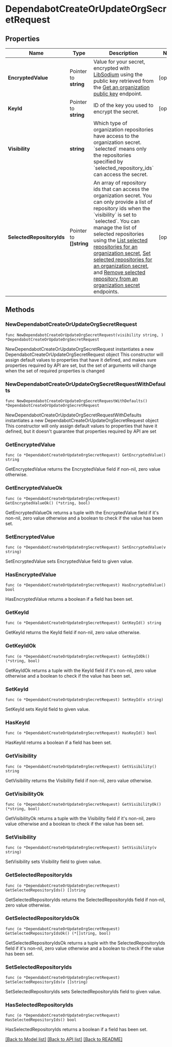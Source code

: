 # DependabotCreateOrUpdateOrgSecretRequest

## Properties

Name | Type | Description | Notes
------------ | ------------- | ------------- | -------------
**EncryptedValue** | Pointer to **string** | Value for your secret, encrypted with [LibSodium](https://libsodium.gitbook.io/doc/bindings_for_other_languages) using the public key retrieved from the [Get an organization public key](https://docs.github.com/rest/reference/dependabot#get-an-organization-public-key) endpoint. | [optional] 
**KeyId** | Pointer to **string** | ID of the key you used to encrypt the secret. | [optional] 
**Visibility** | **string** | Which type of organization repositories have access to the organization secret. &#x60;selected&#x60; means only the repositories specified by &#x60;selected_repository_ids&#x60; can access the secret. | 
**SelectedRepositoryIds** | Pointer to **[]string** | An array of repository ids that can access the organization secret. You can only provide a list of repository ids when the &#x60;visibility&#x60; is set to &#x60;selected&#x60;. You can manage the list of selected repositories using the [List selected repositories for an organization secret](https://docs.github.com/rest/reference/dependabot#list-selected-repositories-for-an-organization-secret), [Set selected repositories for an organization secret](https://docs.github.com/rest/reference/dependabot#set-selected-repositories-for-an-organization-secret), and [Remove selected repository from an organization secret](https://docs.github.com/rest/reference/dependabot#remove-selected-repository-from-an-organization-secret) endpoints. | [optional] 

## Methods

### NewDependabotCreateOrUpdateOrgSecretRequest

`func NewDependabotCreateOrUpdateOrgSecretRequest(visibility string, ) *DependabotCreateOrUpdateOrgSecretRequest`

NewDependabotCreateOrUpdateOrgSecretRequest instantiates a new DependabotCreateOrUpdateOrgSecretRequest object
This constructor will assign default values to properties that have it defined,
and makes sure properties required by API are set, but the set of arguments
will change when the set of required properties is changed

### NewDependabotCreateOrUpdateOrgSecretRequestWithDefaults

`func NewDependabotCreateOrUpdateOrgSecretRequestWithDefaults() *DependabotCreateOrUpdateOrgSecretRequest`

NewDependabotCreateOrUpdateOrgSecretRequestWithDefaults instantiates a new DependabotCreateOrUpdateOrgSecretRequest object
This constructor will only assign default values to properties that have it defined,
but it doesn't guarantee that properties required by API are set

### GetEncryptedValue

`func (o *DependabotCreateOrUpdateOrgSecretRequest) GetEncryptedValue() string`

GetEncryptedValue returns the EncryptedValue field if non-nil, zero value otherwise.

### GetEncryptedValueOk

`func (o *DependabotCreateOrUpdateOrgSecretRequest) GetEncryptedValueOk() (*string, bool)`

GetEncryptedValueOk returns a tuple with the EncryptedValue field if it's non-nil, zero value otherwise
and a boolean to check if the value has been set.

### SetEncryptedValue

`func (o *DependabotCreateOrUpdateOrgSecretRequest) SetEncryptedValue(v string)`

SetEncryptedValue sets EncryptedValue field to given value.

### HasEncryptedValue

`func (o *DependabotCreateOrUpdateOrgSecretRequest) HasEncryptedValue() bool`

HasEncryptedValue returns a boolean if a field has been set.

### GetKeyId

`func (o *DependabotCreateOrUpdateOrgSecretRequest) GetKeyId() string`

GetKeyId returns the KeyId field if non-nil, zero value otherwise.

### GetKeyIdOk

`func (o *DependabotCreateOrUpdateOrgSecretRequest) GetKeyIdOk() (*string, bool)`

GetKeyIdOk returns a tuple with the KeyId field if it's non-nil, zero value otherwise
and a boolean to check if the value has been set.

### SetKeyId

`func (o *DependabotCreateOrUpdateOrgSecretRequest) SetKeyId(v string)`

SetKeyId sets KeyId field to given value.

### HasKeyId

`func (o *DependabotCreateOrUpdateOrgSecretRequest) HasKeyId() bool`

HasKeyId returns a boolean if a field has been set.

### GetVisibility

`func (o *DependabotCreateOrUpdateOrgSecretRequest) GetVisibility() string`

GetVisibility returns the Visibility field if non-nil, zero value otherwise.

### GetVisibilityOk

`func (o *DependabotCreateOrUpdateOrgSecretRequest) GetVisibilityOk() (*string, bool)`

GetVisibilityOk returns a tuple with the Visibility field if it's non-nil, zero value otherwise
and a boolean to check if the value has been set.

### SetVisibility

`func (o *DependabotCreateOrUpdateOrgSecretRequest) SetVisibility(v string)`

SetVisibility sets Visibility field to given value.


### GetSelectedRepositoryIds

`func (o *DependabotCreateOrUpdateOrgSecretRequest) GetSelectedRepositoryIds() []string`

GetSelectedRepositoryIds returns the SelectedRepositoryIds field if non-nil, zero value otherwise.

### GetSelectedRepositoryIdsOk

`func (o *DependabotCreateOrUpdateOrgSecretRequest) GetSelectedRepositoryIdsOk() (*[]string, bool)`

GetSelectedRepositoryIdsOk returns a tuple with the SelectedRepositoryIds field if it's non-nil, zero value otherwise
and a boolean to check if the value has been set.

### SetSelectedRepositoryIds

`func (o *DependabotCreateOrUpdateOrgSecretRequest) SetSelectedRepositoryIds(v []string)`

SetSelectedRepositoryIds sets SelectedRepositoryIds field to given value.

### HasSelectedRepositoryIds

`func (o *DependabotCreateOrUpdateOrgSecretRequest) HasSelectedRepositoryIds() bool`

HasSelectedRepositoryIds returns a boolean if a field has been set.


[[Back to Model list]](../README.md#documentation-for-models) [[Back to API list]](../README.md#documentation-for-api-endpoints) [[Back to README]](../README.md)


